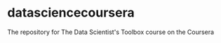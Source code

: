 datasciencecoursera
===================

The repository for The Data Scientist's Toolbox course on the Coursera
